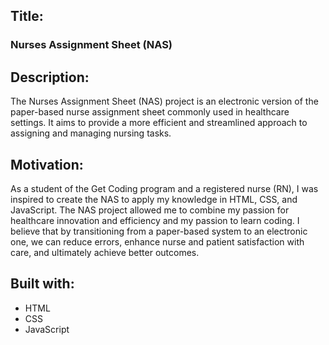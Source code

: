 
<h2>Title:</h2>
<h3>Nurses Assignment Sheet (NAS)</h3>

<h2>Description:</h2>
<p>The Nurses Assignment Sheet (NAS) project is an electronic version of the paper-based nurse assignment sheet commonly used in healthcare settings. It aims to provide a more efficient and streamlined approach to assigning and managing nursing tasks.<p>

<h2>Motivation:</h2>
<p>As a student of the Get Coding program and a registered nurse (RN), I was inspired to create the NAS to apply my knowledge in HTML, CSS, and JavaScript. The NAS project allowed me to combine my passion for healthcare innovation and efficiency and my passion to learn coding. I believe that by transitioning from a paper-based system to an electronic one, we can reduce errors, enhance nurse and patient satisfaction with care, and ultimately achieve better outcomes.</p>

<h2>Built with:</h2>
<ul>
<li>HTML</li>
<li>CSS</li>
<li>JavaScript</li>
</ul>
